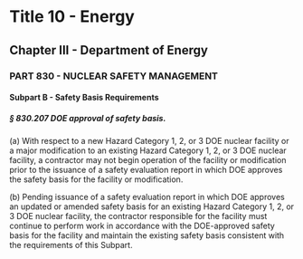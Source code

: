 
# Title 10 - Energy
## Chapter III - Department of Energy
### PART 830 - NUCLEAR SAFETY MANAGEMENT
#### Subpart B - Safety Basis Requirements
##### § 830.207 DOE approval of safety basis.

(a) With respect to a new Hazard Category 1, 2, or 3 DOE nuclear facility or a major modification to an existing Hazard Category 1, 2, or 3 DOE nuclear facility, a contractor may not begin operation of the facility or modification prior to the issuance of a safety evaluation report in which DOE approves the safety basis for the facility or modification.

(b) Pending issuance of a safety evaluation report in which DOE approves an updated or amended safety basis for an existing Hazard Category 1, 2, or 3 DOE nuclear facility, the contractor responsible for the facility must continue to perform work in accordance with the DOE-approved safety basis for the facility and maintain the existing safety basis consistent with the requirements of this Subpart.
